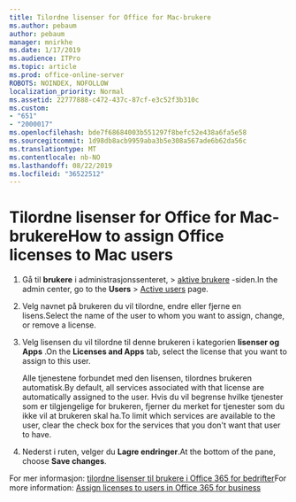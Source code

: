 ```yaml
---
title: Tilordne lisenser for Office for Mac-brukere
ms.author: pebaum
author: pebaum
manager: mnirkhe
ms.date: 1/17/2019
ms.audience: ITPro
ms.topic: article
ms.prod: office-online-server
ROBOTS: NOINDEX, NOFOLLOW
localization_priority: Normal
ms.assetid: 22777888-c472-437c-87cf-e3c52f3b310c
ms.custom:
- "651"
- "2000017"
ms.openlocfilehash: bde7f68684003b551297f8befc52e438a6fa5e58
ms.sourcegitcommit: 1d98db8acb9959aba3b5e308a567ade6b62da56c
ms.translationtype: MT
ms.contentlocale: nb-NO
ms.lasthandoff: 08/22/2019
ms.locfileid: "36522512"
---
```

# <a name="how-to-assign-office-licenses-to-mac-users"></a><span data-ttu-id="a4225-102">Tilordne lisenser for Office for Mac-brukere</span><span class="sxs-lookup"><span data-stu-id="a4225-102">How to assign Office licenses to Mac users</span></span>

1. <span data-ttu-id="a4225-103">Gå til **brukere** i administrasjonssenteret, \> [aktive brukere](https://go.microsoft.com/fwlink/p/?linkid=834822) -siden.</span><span class="sxs-lookup"><span data-stu-id="a4225-103">In the admin center, go to the **Users** \> [Active users](https://go.microsoft.com/fwlink/p/?linkid=834822) page.</span></span>

2. <span data-ttu-id="a4225-104">Velg navnet på brukeren du vil tilordne, endre eller fjerne en lisens.</span><span class="sxs-lookup"><span data-stu-id="a4225-104">Select the name of the user to whom you want to assign, change, or remove a license.</span></span>

3. <span data-ttu-id="a4225-105">Velg lisensen du vil tilordne til denne brukeren i kategorien **lisenser og Apps** .</span><span class="sxs-lookup"><span data-stu-id="a4225-105">On the **Licenses and Apps** tab, select the license that you want to assign to this user.</span></span>

    <span data-ttu-id="a4225-106">Alle tjenestene forbundet med den lisensen, tilordnes brukeren automatisk.</span><span class="sxs-lookup"><span data-stu-id="a4225-106">By default, all services associated with that license are automatically assigned to the user.</span></span> <span data-ttu-id="a4225-107">Hvis du vil begrense hvilke tjenester som er tilgjengelige for brukeren, fjerner du merket for tjenester som du ikke vil at brukeren skal ha.</span><span class="sxs-lookup"><span data-stu-id="a4225-107">To limit which services are available to the user, clear the check box for the services that you don't want that user to have.</span></span>

4. <span data-ttu-id="a4225-108">Nederst i ruten, velger du **Lagre endringer**.</span><span class="sxs-lookup"><span data-stu-id="a4225-108">At the bottom of the pane, choose **Save changes**.</span></span>

<span data-ttu-id="a4225-109">For mer informasjon: [tilordne lisenser til brukere i Office 365 for bedrifter](https://docs.microsoft.com/office365/admin/subscriptions-and-billing/assign-licenses-to-users)</span><span class="sxs-lookup"><span data-stu-id="a4225-109">For more information: [Assign licenses to users in Office 365 for business](https://docs.microsoft.com/office365/admin/subscriptions-and-billing/assign-licenses-to-users)</span></span>
  